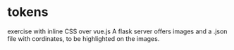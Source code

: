 # tokens

exercise with inline CSS over vue.js
A flask server offers images and a .json file with cordinates, to be highlighted on the images.
